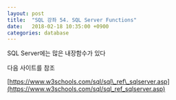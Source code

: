 ```yaml
---
layout: post
title:  "SQL 강좌 54. SQL Server Functions"
date:   2018-02-18 10:35:00 +0900
categories: database
---
```


SQL Server에는 많은 내장함수가 있다

다음 사이트를 참조

[https://www.w3schools.com/sql/sql\_ref\_sqlserver.asp](https://www.w3schools.com/sql/sql_ref_sqlserver.asp)